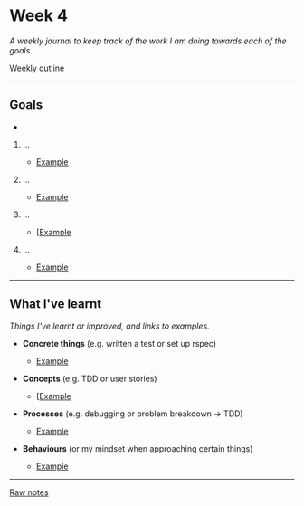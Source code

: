 # Week 4

_A weekly journal to keep track of the work I am doing towards each of the goals._

[Weekly outline](https://github.com/makersacademy/course/blob/master/week_outlines.md/)

------

## Goals

- 

1. ...
    - [Example]()

2. ...
    - [Example]()

3. ...
    - [[Example]()

4. ...
    - [Example]()

------

## What I've learnt

_Things I've learnt or improved, and links to examples._

- **Concrete things** (e.g. written a test or set up rspec)
  - [Example]()

- **Concepts** (e.g. TDD or user stories)
  - [[Example]()

- **Processes** (e.g. debugging or problem breakdown -> TDD)
  - [Example]()

- **Behaviours** (or my mindset when approaching certain things)
  - [Example]()

------

[Raw notes](https://github.com/mattTea/Portfolio/blob/master/notes/week_4_raw_notes.md)
